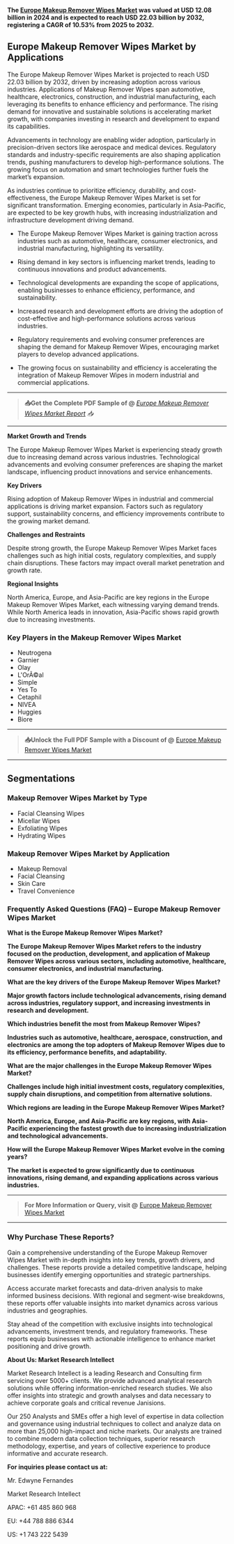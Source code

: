 <p><strong>The <a href="https://www.marketresearchintellect.com/download-sample/?rid=377783&amp;utm_source=Pulse-April-Europe&amp;utm_medium=852">Europe Makeup Remover Wipes Market</a> was valued at USD 12.08 billion in 2024 and is expected to reach USD 22.03 billion by 2032, registering a CAGR of 10.53% from 2025 to 2032.</strong></p><h2>Europe Makeup Remover Wipes Market by Applications&nbsp;</h2><p><p>The Europe Makeup Remover Wipes Market is projected to reach USD 22.03 billion by 2032, driven by increasing adoption across various industries. Applications of Makeup Remover Wipes span automotive, healthcare, electronics, construction, and industrial manufacturing, each leveraging its benefits to enhance efficiency and performance. The rising demand for innovative and sustainable solutions is accelerating market growth, with companies investing in research and development to expand its capabilities.</p><p>Advancements in technology are enabling wider adoption, particularly in precision-driven sectors like aerospace and medical devices. Regulatory standards and industry-specific requirements are also shaping application trends, pushing manufacturers to develop high-performance solutions. The growing focus on automation and smart technologies further fuels the market&rsquo;s expansion.</p><p>As industries continue to prioritize efficiency, durability, and cost-effectiveness, the Europe Makeup Remover Wipes Market is set for significant transformation. Emerging economies, particularly in Asia-Pacific, are expected to be key growth hubs, with increasing industrialization and infrastructure development driving demand.</p></p><ul><li><p>The Europe Makeup Remover Wipes Market is gaining traction across industries such as automotive, healthcare, consumer electronics, and industrial manufacturing, highlighting its versatility.</p></li><li><p>Rising demand in key sectors is influencing market trends, leading to continuous innovations and product advancements.</p></li><li><p>Technological developments are expanding the scope of applications, enabling businesses to enhance efficiency, performance, and sustainability.</p></li><li><p>Increased research and development efforts are driving the adoption of cost-effective and high-performance solutions across various industries.</p></li><li><p>Regulatory requirements and evolving consumer preferences are shaping the demand for Makeup Remover Wipes, encouraging market players to develop advanced applications.</p></li><li><p>The growing focus on sustainability and efficiency is accelerating the integration of Makeup Remover Wipes in modern industrial and commercial applications.</p></li></ul><hr /><blockquote><p><strong><span class="font-[700]">📥Get the Complete PDF Sample of @ </span></strong><em><span class="font-[700]"><a href="https://www.marketresearchintellect.com/download-sample/?rid=377783&amp;utm_source=Pulse-April-Europe&amp;utm_medium=852" target="_blank" data-tracking-control-name="article-ssr-frontend-pulse_little-text-block" data-tracking-will-navigate="" data-test-link="">Europe Makeup Remover Wipes Market Report</a>&nbsp;📥</span></em></p></blockquote><hr /><p class="" data-start="77" data-end="360"><strong data-start="77" data-end="105">Market Growth and Trends</strong></p><p class="" data-start="77" data-end="360">The Europe Makeup Remover Wipes Market is experiencing steady growth due to increasing demand across various industries. Technological advancements and evolving consumer preferences are shaping the market landscape, influencing product innovations and service enhancements.</p><p class="" data-start="362" data-end="606"><strong data-start="362" data-end="377">Key Drivers</strong></p><p class="" data-start="362" data-end="606">Rising adoption of Makeup Remover Wipes in industrial and commercial applications is driving market expansion. Factors such as regulatory support, sustainability concerns, and efficiency improvements contribute to the growing market demand.</p><p class="" data-start="608" data-end="849"><strong data-start="608" data-end="637">Challenges and Restraints</strong></p><p class="" data-start="608" data-end="849">Despite strong growth, the Europe Makeup Remover Wipes Market faces challenges such as high initial costs, regulatory complexities, and supply chain disruptions. These factors may impact overall market penetration and growth rate.</p><p class="" data-start="851" data-end="1095"><strong data-start="851" data-end="872">Regional Insights</strong></p><p class="" data-start="851" data-end="1095">North America, Europe, and Asia-Pacific are key regions in the Europe Makeup Remover Wipes Market, each witnessing varying demand trends. While North America leads in innovation, Asia-Pacific shows rapid growth due to increasing investments.</p><p><h3>Key Players in the Makeup Remover Wipes Market </h3><ul><li>Neutrogena</li><li> Garnier</li><li> Olay</li><li> L'OrÃ©al</li><li> Simple</li><li> Yes To</li><li> Cetaphil</li><li> NIVEA</li><li> Huggies</li><li> Biore</li></ul></p><hr /><blockquote><p><strong>📥Unlock the Full PDF Sample with a Discount of @</strong> <a href="https://www.marketresearchintellect.com/ask-for-discount/?rid=377783&amp;utm_source=Pulse-April-Europe&amp;utm_medium=852">Europe Makeup Remover Wipes Market</a></p></blockquote><hr /><p><h2>Segmentations</h2><h3>Makeup Remover Wipes Market by Type</h3><ul><li>Facial Cleansing Wipes</li><li> Micellar Wipes</li><li> Exfoliating Wipes</li><li> Hydrating Wipes</li></ul><h3>Makeup Remover Wipes Market by Application</h3><ul><li>Makeup Removal</li><li> Facial Cleansing</li><li> Skin Care</li><li> Travel Convenience</li></ul></p><h3><strong>Frequently Asked Questions (FAQ) &ndash; Europe Makeup Remover Wipes Market</strong></h3><p><strong>What is the Europe Makeup Remover Wipes Market?</strong></p><p><strong>The Europe Makeup Remover Wipes Market refers to the industry focused on the production, development, and application of Makeup Remover Wipes across various sectors, including automotive, healthcare, consumer electronics, and industrial manufacturing.</strong></p><p><strong>What are the key drivers of the Europe Makeup Remover Wipes Market?</strong></p><p><strong>Major growth factors include technological advancements, rising demand across industries, regulatory support, and increasing investments in research and development.</strong></p><p><strong>Which industries benefit the most from Makeup Remover Wipes?</strong></p><p><strong>Industries such as automotive, healthcare, aerospace, construction, and electronics are among the top adopters of Makeup Remover Wipes due to its efficiency, performance benefits, and adaptability.</strong></p><p><strong>What are the major challenges in the Europe Makeup Remover Wipes Market?</strong></p><p><strong>Challenges include high initial investment costs, regulatory complexities, supply chain disruptions, and competition from alternative solutions.</strong></p><p><strong>Which regions are leading in the Europe Makeup Remover Wipes Market?</strong></p><p><strong>North America, Europe, and Asia-Pacific are key regions, with Asia-Pacific experiencing the fastest growth due to increasing industrialization and technological advancements.</strong></p><p><strong>How will the Europe Makeup Remover Wipes Market evolve in the coming years?</strong></p><p><strong>The market is expected to grow significantly due to continuous innovations, rising demand, and expanding applications across various industries.</strong></p><hr /><blockquote><p><span class="font-[700]"><strong>For More Information or Query, visit&nbsp;@</strong>&nbsp;</span><span class="font-[700]"><a href="https://www.marketresearchintellect.com/product/global-makeup-remover-wipes-market-size-and-forecast/?utm_source=Linkedin&utm_medium=852" target="_blank" data-tracking-control-name="article-ssr-frontend-pulse_little-text-block" data-tracking-will-navigate="" data-test-link="">Europe Makeup Remover Wipes Market</a></span></p></blockquote><hr /><h3><strong data-start="0" data-end="31">Why Purchase These Reports?</strong></h3><p class="" data-start="35" data-end="297">Gain a comprehensive understanding of the Europe Makeup Remover Wipes Market with in-depth insights into key trends, growth drivers, and challenges. These reports provide a detailed competitive landscape, helping businesses identify emerging opportunities and strategic partnerships.</p><p class="" data-start="299" data-end="540">Access accurate market forecasts and data-driven analysis to make informed business decisions. With regional and segment-wise breakdowns, these reports offer valuable insights into market dynamics across various industries and geographies.</p><p class="" data-start="542" data-end="784">Stay ahead of the competition with exclusive insights into technological advancements, investment trends, and regulatory frameworks. These reports equip businesses with actionable intelligence to enhance market positioning and drive growth.</p><p><strong><span class="font-[700]">About Us: Market Research Intellect</span></strong></p><p><span class="">Market Research Intellect is a leading Research and Consulting firm servicing over 5000+ clients. We provide advanced analytical research solutions while offering information-enriched research studies.&nbsp;</span>We also offer insights into strategic and growth analyses and data necessary to achieve corporate goals and critical revenue Janisions.</p><p><span class="">Our 250 Analysts and SMEs offer a high level of expertise in data collection and governance using industrial techniques to collect and analyze data on more than 25,000 high-impact and niche markets. Our analysts are trained to combine modern data collection techniques, superior research methodology, expertise, and years of collective experience to produce informative and accurate research.</span></p><p><strong>For inquiries please contact us at:</strong></p><p>Mr. Edwyne Fernandes</p><p>Market Research Intellect</p><p>APAC: +61 485 860 968</p><p>EU: +44 788 886 6344</p><p>US: +1 743 222 5439</p>